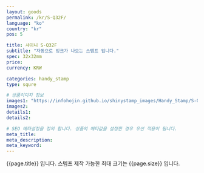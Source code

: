 ```yaml
---
layout: goods
permalink: /kr/S-Q32F/
language: "ko"
country: "kr"
pos: 5

title: 샤이니 S-Q32F
subtitle: "자동으로 잉크가 나오는 스템프 입니다."
spec: 32x32mm
price: 
currency: KRW

categories: handy_stamp
type: squre

# 상품이미지 정보
images1: "https://infohojin.github.io/shinystamp_images/Handy_Stamp/S-Q32F/S-Q32F_1.jpg"
images2:
details1:
details2:    

# SEO 메타설정을 정의 합니다. 상품의 메타값을 설정한 경우 우선 적용이 됩니다.
meta_title: 
meta_description:
meta_keyword:
---
```


{{page.title}} 입니다. 스템프 제작 가능한 최대 크기는 {{page.size}} 입니다.